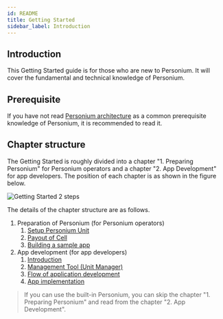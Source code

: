 ```yaml
---
id: README
title: Getting Started
sidebar_label: Introduction
---
```


## Introduction

This Getting Started guide is for those who are new to Personium. It will cover the fundamental and technical knowledge of Personium.

## Prerequisite  

If you have not read [Personium architecture](../user_guide/001_Personium_Architecture.md) as a common prerequisite knowledge of Personium, it is recommended to read it.

## Chapter structure

The Getting Started is roughly divided into a chapter "1. Preparing Personium" for Personium operators and a chapter "2. App Development" for app developers. The position of each chapter is as shown in the figure below.

![Getting Started 2 steps](assets/users-for-getting-started.png)

The details of the chapter structure are as follows.

1. Preparation of Personium (for Personium operators)
    1. [Setup Personium Unit](./setup-unit.md)
    2. [Payout of Cell](../unit-administrator/tutorial.md)
    3. [Building a sample app](./setup-sample-apps.md)
2. App development (for app developers)
    1. [Introduction](./appdev-introduction.md)
    2. [Management Tool (Unit Manager)](./appdev-management-tool.md)
    3. [Flow of application development](./appdev-process.md)
    4. [App implementation](./appdev-impl.md)

> If you can use the built-in Personium, you can skip the chapter "1. Preparing Personium" and read from the chapter "2. App Development".
